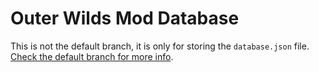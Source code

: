 # Outer Wilds Mod Database

This is not the default branch, it is only for storing the `database.json` file. [Check the default branch for more info](https://github.com/Raicuparta/ow-mod-db).
